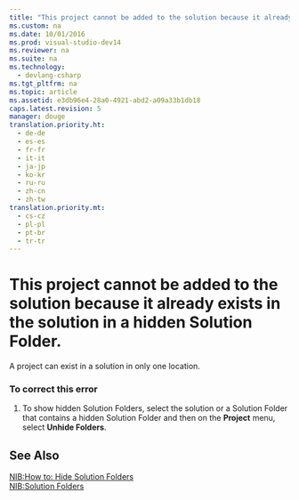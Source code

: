 ```yaml
---
title: "This project cannot be added to the solution because it already exists in the solution in a hidden Solution Folder."
ms.custom: na
ms.date: 10/01/2016
ms.prod: visual-studio-dev14
ms.reviewer: na
ms.suite: na
ms.technology: 
  - devlang-csharp
ms.tgt_pltfrm: na
ms.topic: article
ms.assetid: e3db96e4-28a0-4921-abd2-a09a33b1db18
caps.latest.revision: 5
manager: douge
translation.priority.ht: 
  - de-de
  - es-es
  - fr-fr
  - it-it
  - ja-jp
  - ko-kr
  - ru-ru
  - zh-cn
  - zh-tw
translation.priority.mt: 
  - cs-cz
  - pl-pl
  - pt-br
  - tr-tr
---
```

# This project cannot be added to the solution because it already exists in the solution in a hidden Solution Folder.
A project can exist in a solution in only one location.  
  
### To correct this error  
  
1.  To show hidden Solution Folders, select the solution or a Solution Folder that contains a hidden Solution Folder and then on the **Project** menu, select **Unhide Folders**.  
  
## See Also  
 [NIB:How to: Hide Solution Folders](assetId:///3ad45600-5377-42a7-951b-acc90d89fb7e)   
 [NIB:Solution Folders](assetId:///e01b97c2-e94f-4f12-ac71-284d39886a7e)